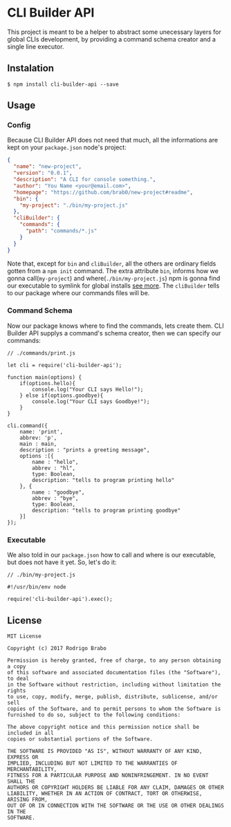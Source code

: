 CLI Builder API
===============
This project is meant to be a helper to abstract some unecessary layers for global CLIs development, by providing a command schema creator and a single line executor.

## Instalation
    $ npm install cli-builder-api --save

## Usage
### Config
Because CLI Builder API does not need that much, all the informations are kept on your `package.json` node's project:

```package.json
{
  "name": "new-project",
  "version": "0.0.1",
  "description": "A CLI for console something.",
  "author": "You Name <your@email.com>",
  "homepage": "https://github.com/brab0/new-project#readme",
  "bin": {
    "my-project": "./bin/my-project.js"
  },
  "cliBuilder": {
    "commands": {
      "path": "commands/*.js"
    }
  }
}
```

Note that, except for `bin` and `cliBuilder`, all the others are ordinary fields gotten from a `npm init` command. The extra attribute `bin`, informs how we gonna call(`my-project`) and where(`./bin/my-project.js`) npm is gonna find our executable to symlink for global installs [see more](https://docs.npmjs.com/files/package.json#bin). The `cliBuilder` tells to our package where our commands files will be.

### Command Schema
Now our package knows where to find the commands, lets create them. CLI Builder API supplys a command's schema creator, then we can specify our commands:

```node
// ./commands/print.js

let cli = require('cli-builder-api');

function main(options) {
    if(options.hello){
        console.log("Your CLI says Hello!");
    } else if(options.goodbye){
        console.log("Your CLI says Goodbye!");
    }
}

cli.command({
    name: 'print',
    abbrev: 'p',
    main : main,
    description : "prints a greeting message",
    options :[{
        name : "hello",
        abbrev : "hl",
        type: Boolean,
        description: "tells to program printing hello"
    }, {
        name : "goodbye",
        abbrev : "bye",
        type: Boolean,
        description: "tells to program printing goodbye"
    }]
});
```

### Executable
We also told in our `package.json` how to call and where is our executable, but does not have it yet. So, let's do it:
```node
// ./bin/my-project.js

#!/usr/bin/env node

require('cli-builder-api').exec();

```

## License
```
MIT License

Copyright (c) 2017 Rodrigo Brabo

Permission is hereby granted, free of charge, to any person obtaining a copy
of this software and associated documentation files (the "Software"), to deal
in the Software without restriction, including without limitation the rights
to use, copy, modify, merge, publish, distribute, sublicense, and/or sell
copies of the Software, and to permit persons to whom the Software is
furnished to do so, subject to the following conditions:

The above copyright notice and this permission notice shall be included in all
copies or substantial portions of the Software.

THE SOFTWARE IS PROVIDED "AS IS", WITHOUT WARRANTY OF ANY KIND, EXPRESS OR
IMPLIED, INCLUDING BUT NOT LIMITED TO THE WARRANTIES OF MERCHANTABILITY,
FITNESS FOR A PARTICULAR PURPOSE AND NONINFRINGEMENT. IN NO EVENT SHALL THE
AUTHORS OR COPYRIGHT HOLDERS BE LIABLE FOR ANY CLAIM, DAMAGES OR OTHER
LIABILITY, WHETHER IN AN ACTION OF CONTRACT, TORT OR OTHERWISE, ARISING FROM,
OUT OF OR IN CONNECTION WITH THE SOFTWARE OR THE USE OR OTHER DEALINGS IN THE
SOFTWARE.

```
